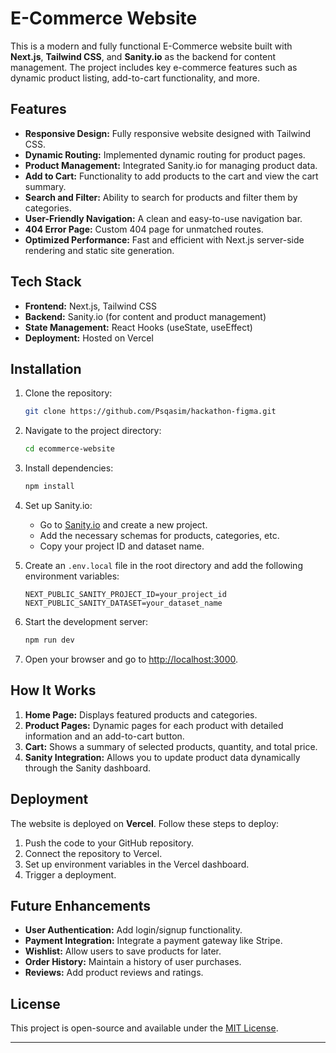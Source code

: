 # E-Commerce Website

This is a modern and fully functional E-Commerce website built with **Next.js**, **Tailwind CSS**, and **Sanity.io** as the backend for content management. The project includes key e-commerce features such as dynamic product listing, add-to-cart functionality, and more.

## Features

- **Responsive Design:** Fully responsive website designed with Tailwind CSS.
- **Dynamic Routing:** Implemented dynamic routing for product pages.
- **Product Management:** Integrated Sanity.io for managing product data.
- **Add to Cart:** Functionality to add products to the cart and view the cart summary.
- **Search and Filter:** Ability to search for products and filter them by categories.
- **User-Friendly Navigation:** A clean and easy-to-use navigation bar.
- **404 Error Page:** Custom 404 page for unmatched routes.
- **Optimized Performance:** Fast and efficient with Next.js server-side rendering and static site generation.

## Tech Stack

- **Frontend:** Next.js, Tailwind CSS
- **Backend:** Sanity.io (for content and product management)
- **State Management:** React Hooks (useState, useEffect)
- **Deployment:** Hosted on Vercel

## Installation

1. Clone the repository:
   ```bash
   git clone https://github.com/Psqasim/hackathon-figma.git
   ```

2. Navigate to the project directory:
   ```bash
   cd ecommerce-website
   ```

3. Install dependencies:
   ```bash
   npm install
   ```

4. Set up Sanity.io:
   - Go to [Sanity.io](https://www.sanity.io/) and create a new project.
   - Add the necessary schemas for products, categories, etc.
   - Copy your project ID and dataset name.

5. Create an `.env.local` file in the root directory and add the following environment variables:
   ```env
   NEXT_PUBLIC_SANITY_PROJECT_ID=your_project_id
   NEXT_PUBLIC_SANITY_DATASET=your_dataset_name
   ```

6. Start the development server:
   ```bash
   npm run dev
   ```

7. Open your browser and go to [http://localhost:3000](http://localhost:3000).

## How It Works

1. **Home Page:** Displays featured products and categories.
2. **Product Pages:** Dynamic pages for each product with detailed information and an add-to-cart button.
3. **Cart:** Shows a summary of selected products, quantity, and total price.
4. **Sanity Integration:** Allows you to update product data dynamically through the Sanity dashboard.


## Deployment

The website is deployed on **Vercel**. Follow these steps to deploy:

1. Push the code to your GitHub repository.
2. Connect the repository to Vercel.
3. Set up environment variables in the Vercel dashboard.
4. Trigger a deployment.

## Future Enhancements

- **User Authentication:** Add login/signup functionality.
- **Payment Integration:** Integrate a payment gateway like Stripe.
- **Wishlist:** Allow users to save products for later.
- **Order History:** Maintain a history of user purchases.
- **Reviews:** Add product reviews and ratings.

## License

This project is open-source and available under the [MIT License](LICENSE).

---


